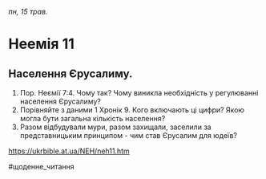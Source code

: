
_пн, 15 трав._

# Неемія 11

## Населення Єрусалиму.
1. Пор. Неємії 7:4. Чому так? Чому виникла необхідність у регулюванні населення Єрусалиму?
2. Порівняйте з даними  1 Хронік 9. Кого включають ці цифри? Якою могла бути загальна кількість населення?
3. Разом відбудували мури, разом захищали, заселили за представницьким принципом - чим став Єрусалим для юдеїв?

https://ukrbible.at.ua/NEH/neh11.htm 

#щоденне_читання
